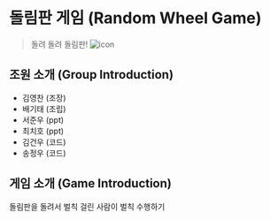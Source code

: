 # 돌림판 게임 (Random Wheel Game)
> 돌려 돌려 돌림판!
![icon](https://user-images.githubusercontent.com/88065819/129885835-1b20a09b-3219-48fb-ab10-00588350ab74.png)
## 조원 소개 (Group Introduction)
* 김영찬 (조장)
* 배기태 (조립)
* 서준우 (ppt)
* 최치호 (ppt)
* 김건우 (코드)
* 송정우 (코드)

## 게임 소개 (Game Introduction)
돌림판을 돌려서 벌칙 걸린 사람이 벌칙 수행하기
